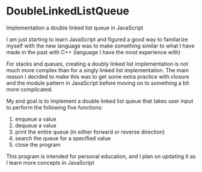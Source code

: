 # DoubleLinkedListQueue
Implementation a double linked list queue in JavaScript


I am just starting to learn JavaScript and figured a good way to familarize myself with the new language was to make something similar to what I have made in the past with C++ (language I have the most experience with)

For stacks and queues, creating a doubly linked list implementation is not much more complex than for a singly linked list implementation. The main reason I decided to make this was to get some extra practice with closure and the module pattern in JavaScript before moving on to something a bit more complicated.

My end goal is to implement a double linked list queue that takes user input to perform the following five functions:
  1. enqueue a value
  2. dequeue a value
  3. print the entire queue (in either forward or reverse direction)
  4. search the queue for a specified value
  5. close the program

This program is intended for personal education, and I plan on updating it as I learn more concepts in JavaScript
